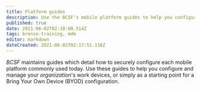 ```yaml
---
title: Platform guides
description: Use the BCSF's mobile platform guides to help you configure and manage your organization's work devices, including guides for iOS, macOS, and Android.
published: true
date: 2021-06-02T02:18:00.514Z
tags: bronze-training, mdm
editor: markdown
dateCreated: 2021-06-02T02:17:51.116Z
---
```


*BCSF* maintains guides which detail how to securely configure each mobile platform commonly used today. Use these guides to help you configure and manage your *organization*'s work devices, or simply as a starting point for a Bring Your Own Device (BYOD) configuration.